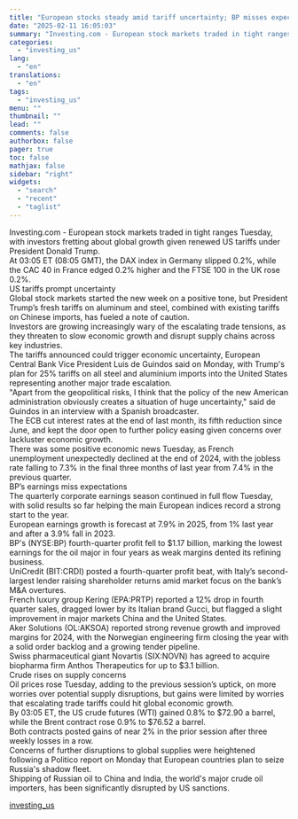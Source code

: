 ```yaml
---
title: "European stocks steady amid tariff uncertainty; BP misses expectations"
date: "2025-02-11 16:05:03"
summary: "Investing.com - European stock markets traded in tight ranges Tuesday, with investors fretting about global growth given renewed US tariffs under President Donald Trump.At 03:05 ET (08:05 GMT), the DAX index in Germany slipped 0.2%, while the CAC 40 in France edged 0.2% higher and the FTSE 100 in the..."
categories:
  - "investing_us"
lang:
  - "en"
translations:
  - "en"
tags:
  - "investing_us"
menu: ""
thumbnail: ""
lead: ""
comments: false
authorbox: false
pager: true
toc: false
mathjax: false
sidebar: "right"
widgets:
  - "search"
  - "recent"
  - "taglist"
---
```


Investing.com - European stock markets traded in tight ranges Tuesday, with investors fretting about global growth given renewed US tariffs under President Donald Trump.  
At 03:05 ET (08:05 GMT), the DAX index in Germany slipped 0.2%, while the CAC 40 in France edged 0.2% higher and the FTSE 100 in the UK rose 0.2%.  
US tariffs prompt uncertainty   
Global stock markets started the new week on a positive tone, but President Trump’s fresh tariffs on aluminum and steel, combined with existing tariffs on Chinese imports, has fueled a note of caution.  
Investors are growing increasingly wary of the escalating trade tensions, as they threaten to slow economic growth and disrupt supply chains across key industries.   
The tariffs announced could trigger economic uncertainty, European Central Bank Vice President Luis de Guindos said on Monday, with Trump's plan for 25% tariffs on all steel and aluminium imports into the United States representing another major trade escalation.  
"Apart from the geopolitical risks, I think that the policy of the new American administration obviously creates a situation of huge uncertainty," said de Guindos in an interview with a Spanish broadcaster.  
The ECB cut interest rates at the end of last month, its fifth reduction since June, and kept the door open to further policy easing given concerns over lackluster economic growth.  
There was some positive economic news Tuesday, as French unemployment unexpectedly declined at the end of 2024, with the jobless rate falling to 7.3% in the final three months of last year from 7.4% in the previous quarter.  
BP’s earnings miss expectations  
The quarterly corporate earnings season continued in full flow Tuesday, with solid results so far helping the main European indices record a strong start to the year.  
European earnings growth is forecast at 7.9% in 2025, from 1% last year and after a 3.9% fall in 2023.    
BP's (NYSE:BP) fourth-quarter profit fell to $1.17 billion, marking the lowest earnings for the oil major in four years as weak margins dented its refining business.  
UniCredit (BIT:CRDI) posted a fourth-quarter profit beat, with Italy’s second-largest lender raising shareholder returns amid market focus on the bank’s M&A overtures.  
French luxury group Kering (EPA:PRTP) reported a 12% drop in fourth quarter sales, dragged lower by its Italian brand Gucci, but flagged a slight improvement in major markets China and the United States.  
Aker Solutions (OL:AKSOA) reported strong revenue growth and improved margins for 2024, with the Norwegian engineering firm closing the year with a solid order backlog and a growing tender pipeline.   
Swiss pharmaceutical giant Novartis (SIX:NOVN) has agreed to acquire biopharma firm Anthos Therapeutics for up to $3.1 billion.  
Crude rises on supply concerns   
Oil prices rose Tuesday, adding to the previous session’s uptick, on more worries over potential supply disruptions, but gains were limited by worries that escalating trade tariffs could hit global economic growth.  
By 03:05 ET, the US crude futures (WTI) gained 0.8% to $72.90 a barrel, while the Brent contract rose 0.9% to $76.52 a barrel.  
Both contracts posted gains of near 2% in the prior session after three weekly losses in a row.  
Concerns of further disruptions to global supplies were heightened following a Politico report on Monday that European countries plan to seize Russia's shadow fleet.  
Shipping of Russian oil to China and India, the world's major crude oil importers, has been significantly disrupted by US sanctions.

[investing_us](https://www.investing.com/news/stock-market-news/european-stocks-steady-amid-tariff-uncertainty-bp-misses-expectations-3860683)
